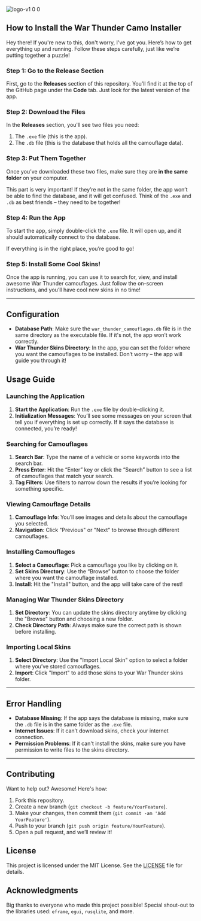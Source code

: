 ![logo-v1 0 0](https://github.com/user-attachments/assets/fc11aa67-cc24-43ea-8826-7bfc90e58f09)

## How to Install the War Thunder Camo Installer

Hey there! If you're new to this, don't worry, I've got you. Here’s how to get everything up and running. Follow these steps carefully, just like we’re putting together a puzzle!

### Step 1: Go to the Release Section

First, go to the **Releases** section of this repository. You’ll find it at the top of the GitHub page under the **Code** tab. Just look for the latest version of the app.

### Step 2: Download the Files

In the **Releases** section, you'll see two files you need:
1. The `.exe` file (this is the app).
2. The `.db` file (this is the database that holds all the camouflage data).

### Step 3: Put Them Together

Once you’ve downloaded these two files, make sure they are **in the same folder** on your computer. 

This part is very important! If they’re not in the same folder, the app won’t be able to find the database, and it will get confused. Think of the `.exe` and `.db` as best friends – they need to be together!

### Step 4: Run the App

To start the app, simply double-click the `.exe` file. It will open up, and it should automatically connect to the database.

If everything is in the right place, you’re good to go!

### Step 5: Install Some Cool Skins!

Once the app is running, you can use it to search for, view, and install awesome War Thunder camouflages. Just follow the on-screen instructions, and you’ll have cool new skins in no time!

---

## Configuration

* **Database Path**: Make sure the `war_thunder_camouflages.db` file is in the same directory as the executable file. If it's not, the app won’t work correctly.
* **War Thunder Skins Directory**: In the app, you can set the folder where you want the camouflages to be installed. Don’t worry – the app will guide you through it!

## Usage Guide

### Launching the Application

1. **Start the Application**: Run the `.exe` file by double-clicking it.
2. **Initialization Messages**: You’ll see some messages on your screen that tell you if everything is set up correctly. If it says the database is connected, you’re ready!

### Searching for Camouflages

1. **Search Bar**: Type the name of a vehicle or some keywords into the search bar.
2. **Press Enter**: Hit the “Enter” key or click the “Search” button to see a list of camouflages that match your search.
3. **Tag Filters**: Use filters to narrow down the results if you’re looking for something specific.

### Viewing Camouflage Details

1. **Camouflage Info**: You’ll see images and details about the camouflage you selected.
2. **Navigation**: Click "Previous" or "Next" to browse through different camouflages.

### Installing Camouflages

1. **Select a Camouflage**: Pick a camouflage you like by clicking on it.
2. **Set Skins Directory**: Use the “Browse” button to choose the folder where you want the camouflage installed.
3. **Install**: Hit the "Install" button, and the app will take care of the rest!

### Managing War Thunder Skins Directory

1. **Set Directory**: You can update the skins directory anytime by clicking the "Browse" button and choosing a new folder.
2. **Check Directory Path**: Always make sure the correct path is shown before installing.

### Importing Local Skins

1. **Select Directory**: Use the "Import Local Skin" option to select a folder where you’ve stored camouflages.
2. **Import**: Click "Import" to add those skins to your War Thunder skins folder.

---

## Error Handling

* **Database Missing**: If the app says the database is missing, make sure the `.db` file is in the same folder as the `.exe` file.
* **Internet Issues**: If it can’t download skins, check your internet connection.
* **Permission Problems**: If it can't install the skins, make sure you have permission to write files to the skins directory.

---

## Contributing

Want to help out? Awesome! Here's how:

1. Fork this repository.
2. Create a new branch (`git checkout -b feature/YourFeature`).
3. Make your changes, then commit them (`git commit -am 'Add YourFeature'`).
4. Push to your branch (`git push origin feature/YourFeature`).
5. Open a pull request, and we’ll review it!

## License

This project is licensed under the MIT License. See the [LICENSE](LICENSE) file for details.

## Acknowledgments

Big thanks to everyone who made this project possible! Special shout-out to the libraries used: `eframe`, `egui`, `rusqlite`, and more.
